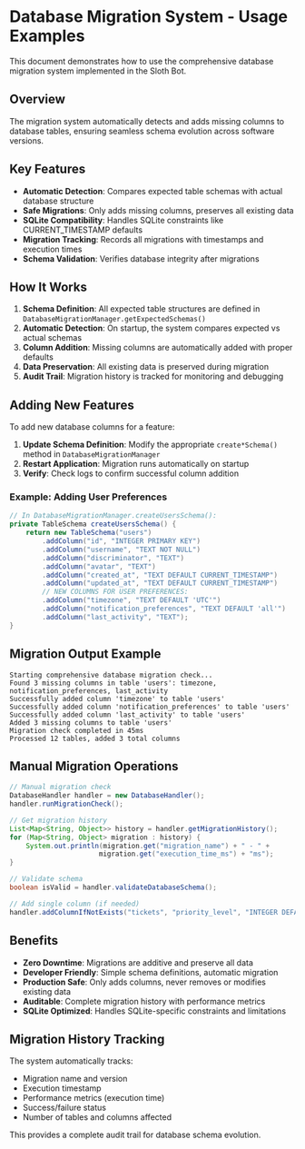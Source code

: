 # Database Migration System - Usage Examples

This document demonstrates how to use the comprehensive database migration system implemented in the Sloth Bot.

## Overview

The migration system automatically detects and adds missing columns to database tables, ensuring seamless schema evolution across software versions.

## Key Features

- **Automatic Detection**: Compares expected table schemas with actual database structure
- **Safe Migrations**: Only adds missing columns, preserves all existing data
- **SQLite Compatibility**: Handles SQLite constraints like CURRENT_TIMESTAMP defaults  
- **Migration Tracking**: Records all migrations with timestamps and execution times
- **Schema Validation**: Verifies database integrity after migrations

## How It Works

1. **Schema Definition**: All expected table structures are defined in `DatabaseMigrationManager.getExpectedSchemas()`
2. **Automatic Detection**: On startup, the system compares expected vs actual schemas
3. **Column Addition**: Missing columns are automatically added with proper defaults
4. **Data Preservation**: All existing data is preserved during migration
5. **Audit Trail**: Migration history is tracked for monitoring and debugging

## Adding New Features

To add new database columns for a feature:

1. **Update Schema Definition**: Modify the appropriate `create*Schema()` method in `DatabaseMigrationManager`
2. **Restart Application**: Migration runs automatically on startup
3. **Verify**: Check logs to confirm successful column addition

### Example: Adding User Preferences

```java
// In DatabaseMigrationManager.createUsersSchema():
private TableSchema createUsersSchema() {
    return new TableSchema("users")
        .addColumn("id", "INTEGER PRIMARY KEY")
        .addColumn("username", "TEXT NOT NULL")
        .addColumn("discriminator", "TEXT")
        .addColumn("avatar", "TEXT")
        .addColumn("created_at", "TEXT DEFAULT CURRENT_TIMESTAMP")
        .addColumn("updated_at", "TEXT DEFAULT CURRENT_TIMESTAMP")
        // NEW COLUMNS FOR USER PREFERENCES:
        .addColumn("timezone", "TEXT DEFAULT 'UTC'")
        .addColumn("notification_preferences", "TEXT DEFAULT 'all'")
        .addColumn("last_activity", "TEXT");
}
```

## Migration Output Example

```
Starting comprehensive database migration check...
Found 3 missing columns in table 'users': timezone, notification_preferences, last_activity
Successfully added column 'timezone' to table 'users'
Successfully added column 'notification_preferences' to table 'users'  
Successfully added column 'last_activity' to table 'users'
Added 3 missing columns to table 'users'
Migration check completed in 45ms
Processed 12 tables, added 3 total columns
```

## Manual Migration Operations

```java
// Manual migration check
DatabaseHandler handler = new DatabaseHandler();
handler.runMigrationCheck();

// Get migration history
List<Map<String, Object>> history = handler.getMigrationHistory();
for (Map<String, Object> migration : history) {
    System.out.println(migration.get("migration_name") + " - " + 
                      migration.get("execution_time_ms") + "ms");
}

// Validate schema
boolean isValid = handler.validateDatabaseSchema();

// Add single column (if needed)
handler.addColumnIfNotExists("tickets", "priority_level", "INTEGER DEFAULT 1");
```

## Benefits

- **Zero Downtime**: Migrations are additive and preserve all data
- **Developer Friendly**: Simple schema definitions, automatic migration
- **Production Safe**: Only adds columns, never removes or modifies existing data
- **Auditable**: Complete migration history with performance metrics
- **SQLite Optimized**: Handles SQLite-specific constraints and limitations

## Migration History Tracking

The system automatically tracks:
- Migration name and version
- Execution timestamp  
- Performance metrics (execution time)
- Success/failure status
- Number of tables and columns affected

This provides a complete audit trail for database schema evolution.